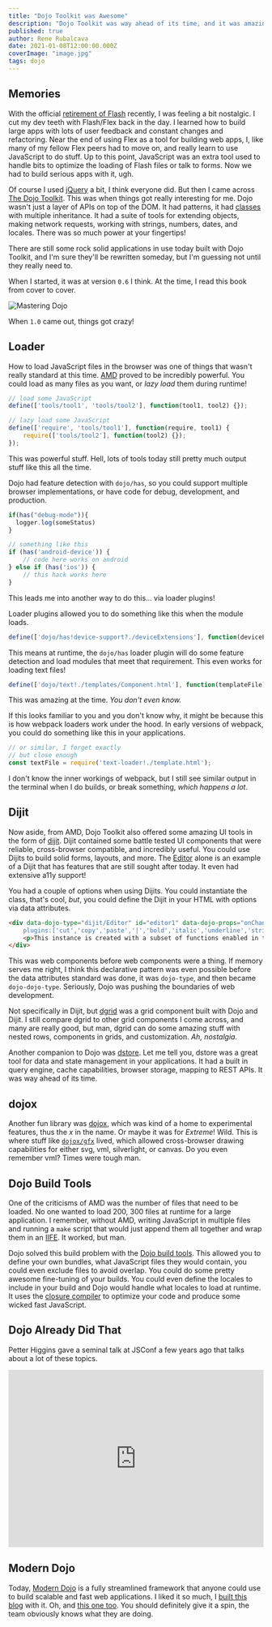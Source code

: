 ```yaml
---
title: "Dojo Toolkit was Awesome"
description: "Dojo Toolkit was way ahead of its time, and it was amazing"
published: true
author: Rene Rubalcava
date: 2021-01-08T12:00:00.000Z
coverImage: "image.jpg"
tags: dojo
---
```


## Memories

With the official [retirement of Flash](https://www.adobe.com/products/flashplayer/end-of-life.html) recently, I was feeling a bit nostalgic. I cut my dev teeth with Flash/Flex back in the day. I learned how to build large apps with lots of user feedback and constant changes and refactoring. Near the end of using Flex as a tool for building web apps, I, like many of my fellow Flex peers had to move on, and really learn to use JavaScript to do stuff. Up to this point, JavaScript was an extra tool used to handle bits to optimize the loading of Flash files or talk to forms. Now we had to build serious apps with it, ugh.

Of course I used [jQuery](https://jquery.com/) a bit, I think everyone did. But then I came across [The Dojo Toolkit](https://dojotoolkit.org/). This was when things got really interesting for me. Dojo wasn't just a layer of APIs on top of the DOM. It had patterns, it had [classes](https://dojotoolkit.org/documentation/tutorials/1.10/declare/index.html) with multiple inheritance. It had a suite of tools for extending objects, making network requests, working with strings, numbers, dates, and locales. There was so much power at your fingertips!

There are still some rock solid applications in use today built with Dojo Toolkit, and I'm sure they'll be rewritten someday, but I'm guessing not until they really need to.

When I started, it was at version `0.6` I think. At the time, I read this book from cover to cover.

![Mastering Dojo](images/dojo-book.jpg 'Mastering Dojo')

When `1.0` came out, things got crazy!

## Loader

How to load JavaScript files in the browser was one of things that wasn't really standard at this time. [AMD](https://github.com/amdjs/amdjs-api/wiki/AMD) proved to be incredibly powerful. You could load as many files as you want, or _lazy load_ them during runtime!

```js
// load some JavaScript
define(['tools/tool1', 'tools/tool2'], function(tool1, tool2) {});

// lazy load some JavaScript
define(['require', 'tools/tool1'], function(require, tool1) {
    require(['tools/tool2'], function(tool2) {});
});
```

This was powerful stuff. Hell, lots of tools today still pretty much output stuff like this all the time.

Dojo had feature detection with `dojo/has`, so you could support multiple browser implementations, or have code for debug, development, and production.

```js
if(has("debug-mode")){
  logger.log(someStatus)
}

// something like this
if (has('android-device')) {
    // code here works on android
} else if (has('ios')) {
    // this hack works here
}
```

This leads me into another way to do this... via loader plugins!

Loader plugins allowed you to do something like this when the module loads.

```js
define(['dojo/has!device-support?./deviceExtensions'], function(deviceExtensions) {});
```

This means at runtime, the `dojo/has` loader plugin will do some feature detection and load modules that meet that requirement. This even works for loading text files!

```js
define(['dojo/text!./templates/Component.html'], function(templateFile) {});
```

This was amazing at the time. _You don't even know._

If this looks familiar to you and you don't know why, it might be because this is how webpack loaders work under the hood. In early versions of webpack, you could do something like this in your applications.

```js
// or similar, I forget exactly
// but close enough
const textFile = require('text-loader!./template.html');
```

I don't know the inner workings of webpack, but I still see similar output in the terminal when I do builds, or break something, _which happens a lot_.


## Dijit

Now aside, from AMD, Dojo Toolkit also offered some amazing UI tools in the form of [dijit](https://dojotoolkit.org/reference-guide/1.10/dijit/). Dijit contained some battle tested UI components that were reliable, cross-browser compatible, and incredibly useful. You could use Dijits to build solid forms, layouts, and more. The [Editor](https://dojotoolkit.org/reference-guide/1.10/dijit/Editor.html#dijit-editor) alone is an example of a Dijit that has features that are still sought after today. It even had extensive a11y support!

You had a couple of options when using Dijits. You could instantiate the class, that's cool, _but_, you could define the Dijit in your HTML with options via data attributes.

```html
<div data-dojo-type="dijit/Editor" id="editor1" data-dojo-props="onChange:function(){console.log('editor1 onChange handler: ' + arguments[0])},
    plugins:['cut','copy','paste','|','bold','italic','underline','strikethrough','subscript','superscript','|', 'indent', 'outdent', 'justifyLeft', 'justifyCenter', 'justifyRight']">
    <p>This instance is created with a subset of functions enabled in the order we want</p>
</div>
```

This was web components before web components were a thing. If memory serves me right, I think this declarative pattern was even possible before the data attributes standard was done, it was `dojo-type`, and then became `dojo-dojo-type`. Seriously, Dojo was pushing the boundaries of web development.

Not specifically in Dijit, but [dgrid](https://dgrid.io/) was a grid component built with Dojo and Dijit. I still compare dgrid to other grid components I come across, and many are really good, but man, dgrid can do some amazing stuff with nested rows, components in grids, and customization. _Ah, nostalgia_.

Another companion to Dojo was [dstore](https://dstorejs.io/). Let me tell you, dstore was a great tool for data and state management in your applications. It had a built in query engine, cache capabilities, browser storage, mapping to REST APIs. It was way ahead of its time.

## dojox

Another fun library was [dojox](https://dojotoolkit.org/reference-guide/1.9/dojox/index.html), which was kind of a home to experimental features, thus the _x_ in the name. Or maybe it was for _Extreme_! Wild. This is where stuff like [`dojox/gfx`](https://dojotoolkit.org/reference-guide/1.10/dojox/gfx.html) lived, which allowed cross-browser drawing capabilities for either svg, vml, silverlight, or canvas. Do you even remember vml? Times were tough man.

## Dojo Build Tools

One of the criticisms of AMD was the number of files that need to be loaded. No one wanted to load 200, 300 files at runtime for a large application. I remember, without AMD, writing JavaScript in multiple files and running a `make` script that would just append them all together and wrap them in an [IIFE](https://developer.mozilla.org/en-US/docs/Glossary/IIFE). It worked, but man.

Dojo solved this build problem with the [Dojo build tools](https://dojotoolkit.org/documentation/tutorials/1.10/build/). This allowed you to define your own bundles, what JavaScript files they would contain, you could even exclude files to avoid overlap. You could do some pretty awesome fine-tuning of your builds. You could even define the locales to include in your build and Dojo would handle what locales to load at runtime. It uses the [closure compiler](https://developers.google.com/closure/compiler) to optimize your code and produce some wicked fast JavaScript.

## Dojo Already Did That

Petter Higgins gave a seminal talk at JSConf a few years ago that talks about a lot of these topics.

<iframe width="100%" height="350" src="https://www.youtube.com/embed/BY0-AI1Sxy0" frameborder="0" allow="accelerometer; autoplay; clipboard-write; encrypted-media; gyroscope; picture-in-picture" allowfullscreen></iframe>

## Modern Dojo

Today, [Modern Dojo](https://dojo.io/) is a fully streamlined framework that anyone could use to build scalable and fast web applications. I liked it so much, I [built this blog](https://odoe.net/blog/new-site) with it. Oh, and [this one too](https://learn-dojo.com/). You should definitely give it a spin, the team obviously knows what they are doing.

